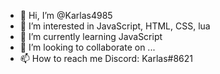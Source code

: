 - 👋 Hi, I’m @Karlas4985
- 👀 I’m interested in JavaScript, HTML, CSS, lua
- 🌱 I’m currently learning JavaScript
- 💞️ I’m looking to collaborate on ...
- 📫 How to reach me Discord: Karlas#8621


